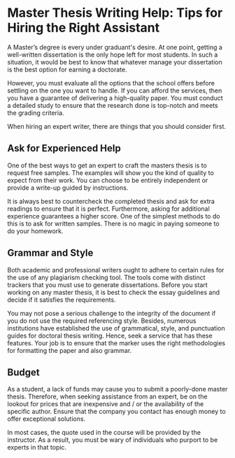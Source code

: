 <h1> Master Thesis Writing Help: Tips for Hiring the Right Assistant</h1>
<p>A Master’s degree is every under graduant's desire. At one point, getting a well-written dissertation is the only hope left for most students. In such a situation, it would be best to know that whatever manage your dissertation is the best option for earning a doctorate. </p>
<p>However, you must evaluate all the options that the school offers before settling on the one you want to handle. If you can afford the services, then you have a guarantee of delivering a high-quality paper. You must conduct a detailed study to ensure that the research done is top-notch and meets the grading criteria. </p>
<p>When hiring an expert writer, there are things that you should consider first. </p>
<h2> Ask for Experienced Help</h2>
<p>One of the best ways to get an expert to craft the masters thesis is to request free samples. The examples will show you the kind of quality to expect from their work. You can choose to be entirely independent or provide a write-up guided by instructions. </p>
<p>It is always best to countercheck the completed thesis and ask for extra readings to ensure that it is perfect. Furthermore, asking for additional experience guarantees a higher score. One of the simplest methods to do this is to ask for written samples. There is no magic in paying someone to do your homework. </p>
<h2> Grammar and Style</h2>
<p>Both academic and professional writers ought to adhere to certain rules for the use of any plagiarism checking tool. The tools come with distinct trackers that you must use to generate dissertations. Before you start working on any master thesis, it is best to check the essay guidelines and decide if it satisfies the requirements. </p>
<p>You may not pose a serious challenge to the integrity of the document if you do not use the required referencing style. Besides, numerous institutions have established the use of grammatical, style, and punctuation guides for doctoral thesis writing. Hence, seek a service that has these features. Your job is to ensure that the marker uses the right methodologies for formatting the paper and also grammar. </p>
<h2> Budget</h2>
<p>As a student, a lack of funds may cause you to submit a poorly-done master thesis. Therefore, when seeking assistance from an expert, be on the lookout for prices that are inexpensive and / or the availability of the specific author. Ensure that the company you contact has enough money to offer exceptional solutions. </p>
<p>In most cases, the quote used in the course will be provided by the instructor. As a result, you must be wary of individuals who purport to be experts in that topic. </p>
